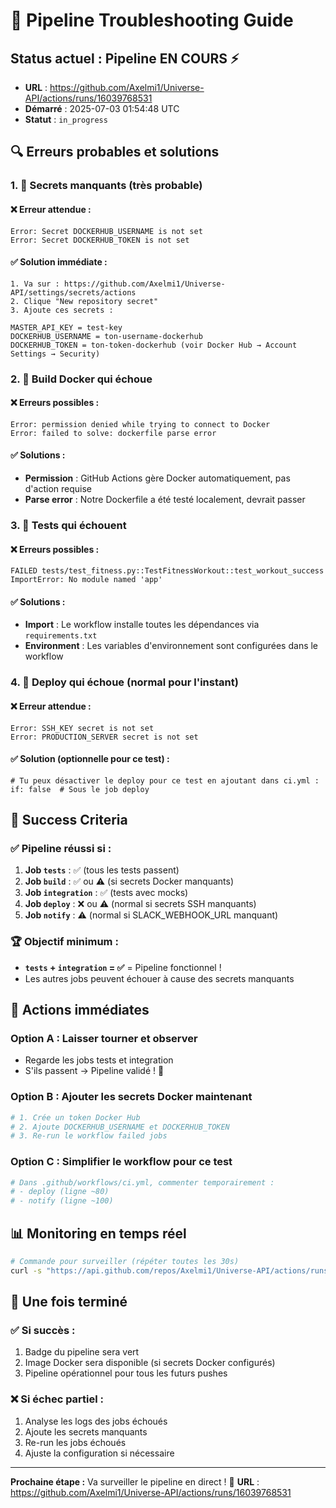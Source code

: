 # 🚨 Pipeline Troubleshooting Guide

## Status actuel : Pipeline EN COURS ⚡
- **URL** : https://github.com/Axelmi1/Universe-API/actions/runs/16039768531
- **Démarré** : 2025-07-03 01:54:48 UTC
- **Statut** : `in_progress`

## 🔍 Erreurs probables et solutions

### 1. 🔐 **Secrets manquants** (très probable)

#### ❌ Erreur attendue :
```
Error: Secret DOCKERHUB_USERNAME is not set
Error: Secret DOCKERHUB_TOKEN is not set
```

#### ✅ Solution immédiate :
```
1. Va sur : https://github.com/Axelmi1/Universe-API/settings/secrets/actions
2. Clique "New repository secret"
3. Ajoute ces secrets :

MASTER_API_KEY = test-key
DOCKERHUB_USERNAME = ton-username-dockerhub
DOCKERHUB_TOKEN = ton-token-dockerhub (voir Docker Hub → Account Settings → Security)
```

### 2. 🐳 **Build Docker qui échoue**

#### ❌ Erreurs possibles :
```
Error: permission denied while trying to connect to Docker
Error: failed to solve: dockerfile parse error
```

#### ✅ Solutions :
- **Permission** : GitHub Actions gère Docker automatiquement, pas d'action requise
- **Parse error** : Notre Dockerfile a été testé localement, devrait passer

### 3. 🧪 **Tests qui échouent**

#### ❌ Erreurs possibles :
```
FAILED tests/test_fitness.py::TestFitnessWorkout::test_workout_success
ImportError: No module named 'app'
```

#### ✅ Solutions :
- **Import** : Le workflow installe toutes les dépendances via `requirements.txt`
- **Environment** : Les variables d'environnement sont configurées dans le workflow

### 4. 📡 **Deploy qui échoue** (normal pour l'instant)

#### ❌ Erreur attendue :
```
Error: SSH_KEY secret is not set
Error: PRODUCTION_SERVER secret is not set
```

#### ✅ Solution (optionnelle pour ce test) :
```
# Tu peux désactiver le deploy pour ce test en ajoutant dans ci.yml :
if: false  # Sous le job deploy
```

## 🎯 Success Criteria

### ✅ **Pipeline réussi si :**
1. **Job `tests`** : ✅ (tous les tests passent)
2. **Job `build`** : ✅ ou ⚠️ (si secrets Docker manquants)
3. **Job `integration`** : ✅ (tests avec mocks)
4. **Job `deploy`** : ❌ ou ⚠️ (normal si secrets SSH manquants)
5. **Job `notify`** : ⚠️ (normal si SLACK_WEBHOOK_URL manquant)

### 🏆 **Objectif minimum :**
- **`tests` + `integration` = ✅** = Pipeline fonctionnel !
- Les autres jobs peuvent échouer à cause des secrets manquants

## 🔧 Actions immédiates

### **Option A : Laisser tourner et observer**
- Regarde les jobs tests et integration
- S'ils passent → Pipeline validé ! 🎉

### **Option B : Ajouter les secrets Docker maintenant**
```bash
# 1. Crée un token Docker Hub
# 2. Ajoute DOCKERHUB_USERNAME et DOCKERHUB_TOKEN
# 3. Re-run le workflow failed jobs
```

### **Option C : Simplifier le workflow pour ce test**
```yaml
# Dans .github/workflows/ci.yml, commenter temporairement :
# - deploy (ligne ~80)
# - notify (ligne ~100)
```

## 📊 Monitoring en temps réel

```bash
# Commande pour surveiller (répéter toutes les 30s)
curl -s "https://api.github.com/repos/Axelmi1/Universe-API/actions/runs/16039768531" | grep -E '"status"|"conclusion"'
```

## 🎉 Une fois terminé

### ✅ Si succès :
1. Badge du pipeline sera vert
2. Image Docker sera disponible (si secrets Docker configurés)
3. Pipeline opérationnel pour tous les futurs pushes

### ❌ Si échec partiel :
1. Analyse les logs des jobs échoués
2. Ajoute les secrets manquants
3. Re-run les jobs échoués
4. Ajuste la configuration si nécessaire

---

**Prochaine étape :** Va surveiller le pipeline en direct ! 👀
**URL** : https://github.com/Axelmi1/Universe-API/actions/runs/16039768531 